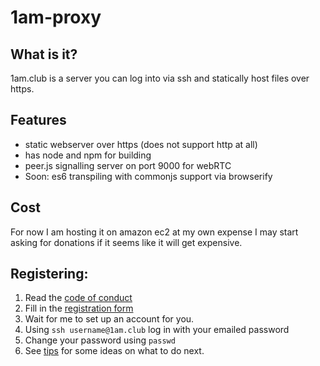 
1am-proxy
=========

## What is it?

1am.club is a server you can log into via ssh and statically host files over https.

## Features

* static webserver over https (does not support http at all)
* has node and npm for building
* peer.js signalling server on port 9000 for webRTC
* Soon: es6 transpiling with commonjs support via browserify

## Cost

For now I am hosting it on amazon ec2 at my own expense I may start asking for donations if it seems like it will get expensive.

## Registering:

1. Read the [code of conduct](https://1am.club/coc/)
2. Fill in the [registration form](https://1am.club/reg/)
3. Wait for me to set up an account for you.
4. Using `ssh username@1am.club` log in with your emailed password
5. Change your password using `passwd`
6. See [tips](https://1am.club/tips/) for some ideas on what to do next.
